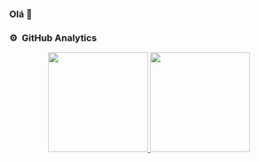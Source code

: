 ### Olá 👋


### ⚙️ &nbsp;GitHub Analytics

<p align="center">
<a href="https://github.com/wendellddr">
  <img height="180em" src="https://github-readme-stats-eight-theta.vercel.app/api?username=wendellddr&show_icons=true&theme=algolia&include_all_commits=true&count_private=true"/>
  <img height="180em" src="https://github-readme-stats-eight-theta.vercel.app/api/top-langs/?username=wendellddr&layout=compact&langs_count=8&theme=algolia"/>
</a>
</p>


<!--
**wendellddr/wendellddr** is a ✨ _special_ ✨ repository because its `README.md` (this file) appears on your GitHub profile.

Here are some ideas to get you started:

- 🔭 I’m currently working on ...
- 🌱 I’m currently learning ...
- 👯 I’m looking to collaborate on ...
- 🤔 I’m looking for help with ...
- 💬 Ask me about ...
- 📫 How to reach me: ...
- 😄 Pronouns: ...
- ⚡ Fun fact: ...
-->
